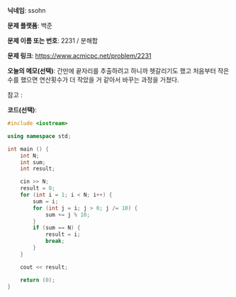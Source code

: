 **닉네임**: ssohn

**문제 플랫폼**: 백준

**문제 이름 또는 번호**:  2231 / 분해합

**문제 링크**: https://www.acmicpc.net/problem/2231

**오늘의 메모(선택)**: 간만에 끝자리를 추출하려고 하니까 헷갈리기도 했고 처음부터 작은 수를 했으면 연산횟수가 더 작았을 거 같아서 바꾸는 과정을 거쳤다.

참고 :

**코드(선택)**:

```c++
#include <iostream>

using namespace std;

int main () {
	int N;
	int sum;
	int result;

	cin >> N;
	result = 0;
	for (int i = 1; i < N; i++) {
		sum = i;
		for (int j = i; j > 0; j /= 10) {
			sum += j % 10;
		}
		if (sum == N) {
			result = i;
			break;
		}
	}

	cout << result;

	return (0);
}
```
